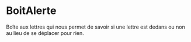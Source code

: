 # BoitAlerte
Boîte aux lettres qui nous permet de savoir si une lettre est dedans ou non au lieu de se déplacer pour rien.  
